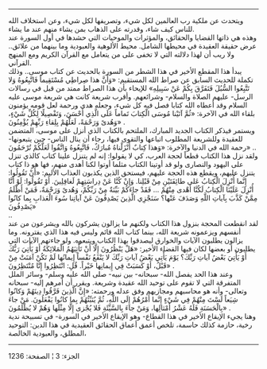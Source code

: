 ------------------------------------------------------------------------

ويتحدث عن ملكية رب العالمين لكل شيء، وتصريفها لكل شيء، وعن استخلاف الله
للناس كيف شاء، وقدرته على الذهاب بمن يشاء منهم عند ما يشاء.  
وهذه هي ذاتها القضايا والحقائق، والمؤثرات والموحيات التي حشدها في أول
السورة عند عرض حقيقة العقيدة في محيطها الشامل. محيط الألوهية والعبودية
وما بينهما من علائق.. ولا ريب أن لهذا دلالته التي لا تخفى على من يتعامل
مع القرآن الكريم ومع المنهج القرآني.  
يبدأ هذا المقطع الأخير في هذا الشطر من السورة بالحديث عن كتاب موسى..
وذلك تكملة للحديث السابق عن صراط الله المستقيم: «وَأَنَّ هذا صِراطِي مُسْتَقِيماً
فَاتَّبِعُوهُ وَلا تَتَّبِعُوا السُّبُلَ فَتَفَرَّقَ بِكُمْ عَنْ سَبِيلِهِ» للإيحاء بأن هذا الصراط ممتد
من قبل في رسالات الرسل- عليهم الصلاة والسلام- وشرائعهم. وأقرب شريعة كانت
هي شريعة موسى عليه السلام وقد أعطاه الله كتابا فصل فيه كل شيء، وجعله هدى
ورحمة لعل قومه يؤمنون بلقاء الله في الآخرة: «ثُمَّ آتَيْنا مُوسَى الْكِتابَ تَماماً
عَلَى الَّذِي أَحْسَنَ، وَتَفْصِيلًا لِكُلِّ شَيْءٍ، وَهُدىً وَرَحْمَةً، لَعَلَّهُمْ بِلِقاءِ رَبِّهِمْ يُؤْمِنُونَ» .  
ويستمر فيذكر الكتاب الجديد المبارك، الملتحم بالكتاب الذي أنزل على موسى،
المتضمن للعقيدة وللشريعة المطلوب اتباعها والتقوى فيها، رجاء أن ينال
الناس- حين يتبعونها- رحمة الله في الدنيا والآخرة: «وَهذا كِتابٌ أَنْزَلْناهُ
مُبارَكٌ، فَاتَّبِعُوهُ وَاتَّقُوا لَعَلَّكُمْ تُرْحَمُونَ» ..  
ولقد نزل هذا الكتاب قطعاً لحجة العرب، كي لا يقولوا: إنه لم يتنزل علينا
كتاب كالذي تنزل على اليهود والنصارى ولو قد أوتينا الكتاب مثلما أوتوا
لكنا أهدى منهم، فها هو ذا كتاب يتنزل عليهم، ويقطع هذه الحجة عليهم،
فيستحق الذين يكذبون العذاب الأليم: «أَنْ تَقُولُوا: إِنَّما أُنْزِلَ الْكِتابُ عَلى
طائِفَتَيْنِ مِنْ قَبْلِنا. وَإِنْ كُنَّا عَنْ دِراسَتِهِمْ لَغافِلِينَ. أَوْ تَقُولُوا: لَوْ أَنَّا أُنْزِلَ
عَلَيْنَا الْكِتابُ لَكُنَّا أَهْدى مِنْهُمْ ... فَقَدْ جاءَكُمْ بَيِّنَةٌ مِنْ رَبِّكُمْ، وَهُدىً وَرَحْمَةٌ، فَمَنْ
أَظْلَمُ مِمَّنْ كَذَّبَ بِآياتِ اللَّهِ وَصَدَفَ عَنْها؟ سَنَجْزِي الَّذِينَ يَصْدِفُونَ عَنْ آياتِنا سُوءَ
الْعَذابِ بِما كانُوا يَصْدِفُونَ»  
..  
لقد انقطعت المحجة بنزول هذا الكتاب ولكنهم ما يزالون يشركون بالله ويشرعون
من عند أنفسهم ويزعمونه شريعة الله، بينما كتاب الله قائم وليس فيه هذا
الذي يفترونه. وما يزالون يطلبون الآيات والخوارق ليصدقوا بهذا الكتاب
ويتبعوه. ولو جاءتهم الآيات التي يطلبون أو بعضها لكان فيها القضاء الأخير:
«هَلْ يَنْظُرُونَ إِلَّا أَنْ تَأْتِيَهُمُ الْمَلائِكَةُ أَوْ يَأْتِيَ رَبُّكَ أَوْ يَأْتِيَ بَعْضُ آياتِ رَبِّكَ؟ يَوْمَ
يَأْتِي بَعْضُ آياتِ رَبِّكَ لا يَنْفَعُ نَفْساً إِيمانُها لَمْ تَكُنْ آمَنَتْ مِنْ قَبْلُ، أَوْ كَسَبَتْ فِي
إِيمانِها خَيْراً. قُلِ: انْتَظِرُوا إِنَّا مُنْتَظِرُونَ» .  
وعند هذا الحد يفصل الله- سبحانه- بين نبيه- صلى الله عليه وسلم- وسائر
الملل المتفرقة التي لا تقوم على توحيد الله عقيدة وشريعة. ويقرر أن أمرهم
إليه- سبحانه وتعالى- وأنه هو محاسبهم ومجازيهم وفق عدله ورحمته: «إِنَّ الَّذِينَ
فَرَّقُوا دِينَهُمْ وَكانُوا شِيَعاً لَسْتَ مِنْهُمْ فِي شَيْءٍ إِنَّما أَمْرُهُمْ إِلَى اللَّهِ، ثُمَّ يُنَبِّئُهُمْ
بِما كانُوا يَفْعَلُونَ. مَنْ جاءَ بِالْحَسَنَةِ فَلَهُ عَشْرُ أَمْثالِها، وَمَنْ جاءَ بِالسَّيِّئَةِ فَلا
يُجْزى إِلَّا مِثْلَها وَهُمْ لا يُظْلَمُونَ» .  
وهنا يجيء الإيقاع الأخير في هذا القطاع- وهو الإيقاع الأخير في السورة- في
تسبيحة ندية رخية، حازمة كذلك حاسمة، تلخص أعمق أعماق الحقائق العقيدية في
هذا الدين: التوحيد المطلق، والعبودية الخالصة،

------------------------------------------------------------------------

الجزء: 3 ¦ الصفحة: 1236
